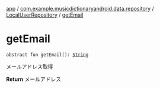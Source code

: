 [app](../../index.md) / [com.example.musicdictionaryandroid.data.repository](../index.md) / [LocalUserRepository](index.md) / [getEmail](./get-email.md)

# getEmail

`abstract fun getEmail(): `[`String`](https://kotlinlang.org/api/latest/jvm/stdlib/kotlin/-string/index.html)

メールアドレス取得

**Return**
メールアドレス

